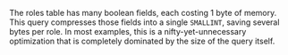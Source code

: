 The roles table has many boolean fields, each costing 1 byte of memory.
This query compresses those fields into a single `SMALLINT`, saving several bytes per role.
In most examples, this is a nifty-yet-unnecessary optimization that is completely dominated by the size of the query itself.
